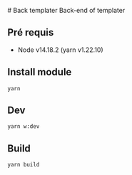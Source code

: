 # Back templater
Back-end of templater

## Pré requis
  - Node v14.18.2 (yarn v1.22.10) 

## Install module
```
yarn
```

## Dev
```
yarn w:dev
```

## Build
```
yarn build
```
